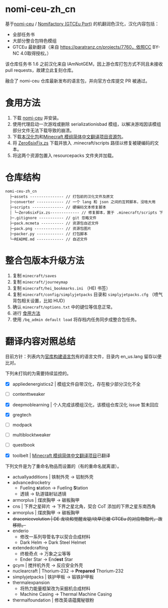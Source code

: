 # nomi-ceu-zh_cn

基于[nomi-ceu](https://github.com/Nomi-CEu/Nomi-CEu) / [Nomifactory (GTCEu Port)](https://www.curseforge.com/minecraft/modpacks/nomi-ceu) 的机翻润色汉化，汉化内容包括：

- 全部任务书
- 大部分整合包特色模组
- GTCEu 最新翻译（来自 https://paratranz.cn/projects/7760，依照CC BY-NC 4.0取得授权。）

该仓库任务书 1.6 之前汉化来自 IAmNotGEM，因上游仓库打包方式不同且未接收 pull requests，故建立此复刻仓库。

融合了 nomi-ceu 仓库最新发布的语言包，并向官方仓库提交 PR 被通过。

# 食用方法

1. 下载 [nomi-ceu](https://github.com/Nomi-CEu/Nomi-CEu/releases) 并安装。
2. 使用代理启动一次游戏或删除 serializationisbad 模组，以解决游戏因该模组部分文件无法下载导致的崩溃。
3. 下载[本汉化包](https://github.com/zero6six/nomi-ceu-zh_cn/releases)和[Minecraft 模组简体中文翻译项目资源包](https://cfpa.site/)。
4. 将 [Zero6sixFix.zs](https://github.com/zero6six/nomi-ceu-zh_cn/tree/master/scripts/Zero6sixFix.zs) 下载并放入 .minecraft/scripts 路径以修复被硬编码的文本。
5. 将这两个资源包置入 resourcepacks 文件夹并加载。 

# 仓库结构

```text
nomi-ceu-zh_cn
  ├─assets --------------- // 打包前的汉化文件及原文
  ├─converter ------------ // 一个 lang 和 json 之间的互转脚本，没啥大用
  ├─scripts -------------- // 硬编码文本修复脚本
  │ └─Zero6sixFix.zs------------- // 修复脚本，置于 .minecraft/scripts 下
  ├─.gitignore ----------- // git 忽略文件
  ├─pack.mcmeta ---------- // 资源包自述文件
  ├─pack.png ------------- // 资源包图片
  ├─packer.py ------------ // 打包脚本
  └─README.md ------------ // 自述文件
```

# 整合包版本升级方法

1. 复制 `minecraft/saves`
2. 复制 `minecraft/journeymap`
3. 复制 `minecraft/hei_bookmarks.ini` （HEI 书签）
4. 复制 `minecraft/config/simplyjetpacks` 目录和 `simplyjetpacks.cfg` （喷气背包相关设置，比如 HUD）
5. 确认 `minecraft/options.txt` 中的键位等信息正常。
6. 进行 [食用方法](#食用方法)
7. 使用 `/bq_admin default load` 将存档内任务同步成整合包任务。

# 翻译内容对照总结

目前方针：列表内为[官库构建语言包](https://nightly.link/Nomi-CEu/Nomi-CEu/workflows/testbuildpack/main)有的语言文件，目录内 en_us.lang 留存以便比对。

下列未打钩的为需要持续监控的。

- [x] appliedenergistics2 | 模组文件自带汉化，存在极少部分汉化不全
- [ ] contenttweaker
- [x] deepmoblearning | 个人完成该模组汉化，该模组仓库汉化 issue 暂未回应
- [x] gregtech
- [ ] modpack
- [ ] multiblocktweaker
- [ ] questbook


- [x] toolbelt | [Minecraft 模组简体中文翻译项目](https://cfpa.site/)已翻译

下列文件是为了重命名物品而设置的（有的重命名就离谱）。

- actuallyadditions | 铁制外壳 -> 铝制外壳
- advancedrocketry
    - Fueling **s**tation -> Fueling **S**tation
    - 透镜 -> 轨道镭射钻透镜
- armorplus | 煤炭胸甲 -> 碳板胸甲
- cns | 下界之星碎片 -> 下界之星北角，契合 CoT 添加的下界之星东南西角
- armorplus | 煤炭胸甲 -> 碳板胸甲
- ~~draconicevolution | DE 龙块和觉醒龙锭/块早已被 GTCEu 的对应物取代，故移除。~~
- enderio
     - 修改一系列导管名字以契合合成材料
     - Dark Helm -> Dark Steel Helmet
- extendedcrafting
     - 终极奇点 -> 万象之尘等等
     - Ender Star -> End**est** Star
- gcym | 搅拌机外壳 -> 反应安全外壳
- nuclearcraft | Thorium-232 -> **Prepared** Thorium-232
- simplyjetpacks | 铁护甲板 -> 锻铁护甲板
- thermalexpansion
     - 将热力能量框架改为采掘机合成材料
     - Machine Casing -> Thermal Machine Casing
- thermalfoundation | 修改英语蕴魔秘银粉